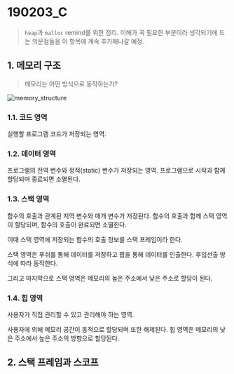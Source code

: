 # 190203_C

> `heap`과 `malloc` remind를 위한 정리.  이해가 꼭 필요한 부분이라 생각되기에 드는 의문점들을 이 항목에 계속 추가해나갈 예정.

## 1. 메모리 구조

> 메모리는 어떤 방식으로 동작하는가?

![memory_structure](../images/190203_c_memory_structure.jpg)

### 1.1. 코드 영역

실행할 프로그램 코드가 저장되는 영역. 

### 1.2. 데이터 영역

프로그램의 전역 변수와 정적(static) 변수가 저장되는 영역. 프로그램으로 시작과 함께 할당되며 종료되면 소멸된다.

### 1.3. 스택 영역

함수의 호출과 관계된 지역 변수와 매개 변수가 저장된다. 함수의 호출과 함께 스택 영역이 할당되며, 함수의 호출이 완료되면 소멸한다.

이때 스택 영역에 저장되는 함수의 호출 정보를 스택 프레임이라 한다.

스택 영역은 푸쉬를 통해 데이터를 저장하고 팝을 통해 데이터를 인출한다. 후입선출 방식에 따라 동작한다.

그리고 마지막으로 스택 영역은 메모리의 높은 주소에서 낮은 주소로 할당이 된다.

### 1.4.  힙 영역

사용자가 직접 관리할 수 있고 관리해야 하는 영역.

사용자에 의해 메모리 공간이 동적으로 할당되며 또한 해제된다. 힙 영역은 메모리의 낮은 주소에서 높은 주소의 방향으로 할당된다.

## 2. 스택 프레임과 스코프